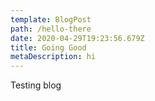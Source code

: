 ```yaml
---
template: BlogPost
path: /hello-there
date: 2020-04-29T19:23:56.679Z
title: Going Good
metaDescription: hi
---
```

Testing blog
